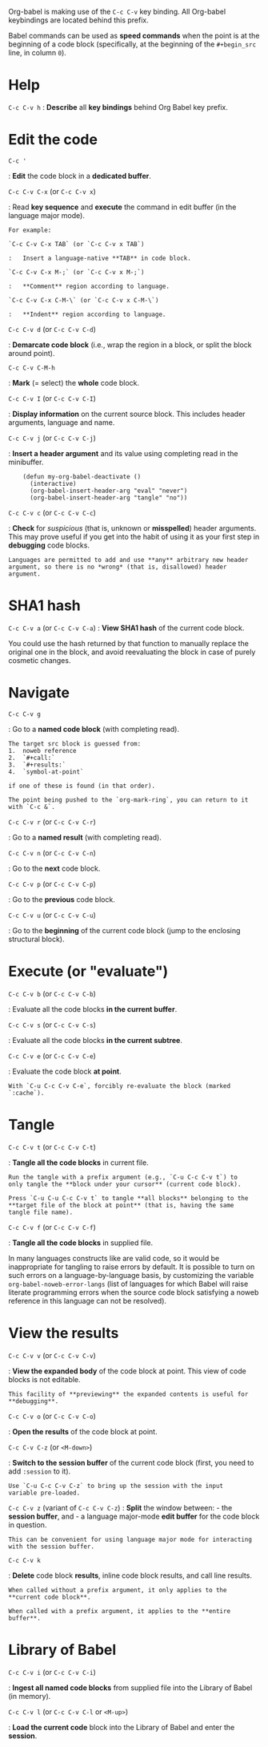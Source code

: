 Org-babel is making use of the `C-c C-v` key binding. All Org-babel
keybindings are located behind this prefix.

Babel commands can be used as **speed commands** when the point is at
the beginning of a code block (specifically, at the beginning of the
`#+begin_src` line, in column `0`).

Help
====

`C-c C-v h`
:   **Describe** all **key bindings** behind Org Babel key prefix.

Edit the code
=============

`C-c '`

:   **Edit** the code block in a **dedicated buffer**.

`C-c C-v C-x` (or `C-c C-v x`)

:   Read **key sequence** and **execute** the command in edit buffer (in
    the language major mode).

    For example:

    `C-c C-v C-x TAB` (or `C-c C-v x TAB`)

    :   Insert a language-native **TAB** in code block.

    `C-c C-v C-x M-;` (or `C-c C-v x M-;`)

    :   **Comment** region according to language.

    `C-c C-v C-x C-M-\` (or `C-c C-v x C-M-\`)

    :   **Indent** region according to language.

`C-c C-v d` (or `C-c C-v C-d`)

:   **Demarcate code block** (i.e., wrap the region in a block, or split
    the block around point).

`C-c C-v C-M-h`

:   **Mark** (= select) the **whole** code block.

`C-c C-v I` (or `C-c C-v C-I`)

:   **Display information** on the current source block. This includes
    header arguments, language and name.

`C-c C-v j` (or `C-c C-v C-j`)

:   **Insert a header argument** and its value using completing read in
    the minibuffer.

        (defun my-org-babel-deactivate ()
          (interactive)
          (org-babel-insert-header-arg "eval" "never")
          (org-babel-insert-header-arg "tangle" "no"))

`C-c C-v c` (or `C-c C-v C-c`)

:   **Check** for *suspicious* (that is, unknown or **misspelled**)
    header arguments. This may prove useful if you get into the habit of
    using it as your first step in **debugging** code blocks.

    Languages are permitted to add and use **any** arbitrary new header
    argument, so there is no *wrong* (that is, disallowed) header
    argument.

SHA1 hash
=========

`C-c C-v a` (or `C-c C-v C-a`)
:   **View SHA1 hash** of the current code block.

You could use the hash returned by that function to manually replace the
original one in the block, and avoid reevaluating the block in case of
purely cosmetic changes.

Navigate
========

`C-c C-v g`

:   Go to a **named code block** (with completing read).

    The target src block is guessed from:
    1.  noweb reference
    2.  `#+call:`
    3.  `#+results:`
    4.  `symbol-at-point`

    if one of these is found (in that order).

    The point being pushed to the `org-mark-ring`, you can return to it
    with `C-c &`.

`C-c C-v r` (or `C-c C-v C-r`)

:   Go to a **named result** (with completing read).

`C-c C-v n` (or `C-c C-v C-n`)

:   Go to the **next** code block.

`C-c C-v p` (or `C-c C-v C-p`)

:   Go to the **previous** code block.

`C-c C-v u` (or `C-c C-v C-u`)

:   Go to the **beginning** of the current code block (jump to the
    enclosing structural block).

Execute (or "evaluate")
=======================

`C-c C-v b` (or `C-c C-v C-b`)

:   Evaluate all the code blocks **in the current buffer**.

`C-c C-v s` (or `C-c C-v C-s`)

:   Evaluate all the code blocks **in the current subtree**.

`C-c C-v e` (or `C-c C-v C-e`)

:   Evaluate the code block **at point**.

    With `C-u C-c C-v C-e`, forcibly re-evaluate the block (marked
    `:cache`).

Tangle
======

`C-c C-v t` (or `C-c C-v C-t`)

:   **Tangle all the code blocks** in current file.

    Run the tangle with a prefix argument (e.g., `C-u C-c C-v t`) to
    only tangle the **block under your cursor** (current code block).

    Press `C-u C-u C-c C-v t` to tangle **all blocks** belonging to the
    **target file of the block at point** (that is, having the same
    tangle file name).

`C-c C-v f` (or `C-c C-v C-f`)

:   **Tangle all the code blocks** in supplied file.

In many languages constructs like <span id="foo"></span>are valid code,
so it would be inappropriate for tangling to raise errors by default. It
is possible to turn on such errors on a language-by-language basis, by
customizing the variable `org-babel-noweb-error-langs` (list of
languages for which Babel will raise literate programming errors when
the source code block satisfying a noweb reference in this language can
not be resolved).

View the results
================

`C-c C-v v` (or `C-c C-v C-v`)

:   **View the expanded body** of the code block at point. This view of
    code blocks is not editable.

    This facility of **previewing** the expanded contents is useful for
    **debugging**.

`C-c C-v o` (or `C-c C-v C-o`)

:   **Open the results** of the code block at point.

`C-c C-v C-z` (or `<M-down>`)

:   **Switch to the session buffer** of the current code block (first,
    you need to add `:session` to it).

    Use `C-u C-c C-v C-z` to bring up the session with the input
    variable pre-loaded.

`C-c C-v z` (variant of `C-c C-v C-z`)
:   **Split** the window between:
    -   the **session buffer**, and
    -   a language major-mode **edit buffer** for the code block in
        question.

    This can be convenient for using language major mode for interacting
    with the session buffer.

`C-c C-v k`

:   **Delete** code block **results**, inline code block results, and
    call line results.

    When called without a prefix argument, it only applies to the
    **current code block**.

    When called with a prefix argument, it applies to the **entire
    buffer**.

Library of Babel
================

`C-c C-v i` (or `C-c C-v C-i`)

:   **Ingest all named code blocks** from supplied file into the Library
    of Babel (in memory).

`C-c C-v l` (or `C-c C-v C-l` or `<M-up>`)

:   **Load the current code** block into the Library of Babel and enter
    the **session**.



